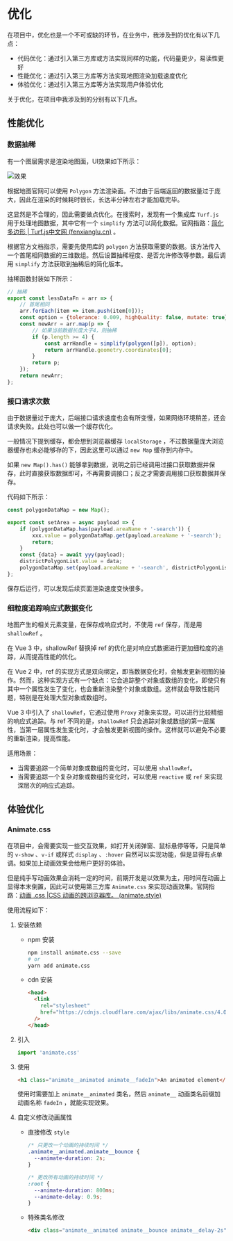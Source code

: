 # 优化

在项目中，优化也是一个不可或缺的环节，在业务中，我涉及到的优化有以下几点：

- 代码优化：通过引入第三方库或方法实现同样的功能，代码量更少，易读性更好
- 性能优化：通过引入第三方库等方法实现地图渲染加载速度优化
- 体验优化：通过引入第三方库等方法实现用户体验优化

关于优化，在项目中我涉及到的分别有以下几点。

## 性能优化

### 数据抽稀

有一个图层需求是渲染地图面，UI效果如下所示：

![效果](https://pic.imgdb.cn/item/65a77030871b83018ac8379b.jpg)

根据地图官网可以使用 `Polygon` 方法渲染面。不过由于后端返回的数据量过于庞大，因此在渲染的时候耗时很长，长达半分钟左右才能加载完毕。

这显然是不合理的，因此需要做点优化。在搜索时，发现有一个集成库 `Turf.js` 用于处理地图数据，其中它有一个 `simplify` 方法可以简化数据。官网指路：[简化多边形 | Turf.js中文网 (fenxianglu.cn)](https://turfjs.fenxianglu.cn/category/transformation/simplify.html) 。

根据官方文档指示，需要先使用库的 `polygon` 方法获取需要的数据。该方法传入一个首尾相同数据的三维数组。然后设置抽稀程度、是否允许修改等参数。最后调用 `simplify` 方法获取到抽稀后的简化版本。

抽稀函数封装如下所示：

```js
// 抽稀
export const lessDataFn = arr => {
    // 首尾相同
    arr.forEach(item => item.push(item[0]));
    const option = {tolerance: 0.009, highQuality: false, mutate: true};
    const newArr = arr.map(p => {
        // 如果当前数据长度大于4，则抽稀
        if (p.length >= 4) {
            const arrHandle = simplify(polygon([p]), option);
            return arrHandle.geometry.coordinates[0];
        }
        return p;
    });
    return newArr;
};
```

### 接口请求次数

由于数据量过于庞大，后端接口请求速度也会有所变慢，如果网络环境稍差，还会请求失败。此处也可以做一个缓存优化。

一般情况下提到缓存，都会想到浏览器缓存 `localStorage` ，不过数据量庞大浏览器缓存也未必能够存的下，因此这里可以通过 `new Map` 缓存到内存中。

如果 `new Map().has()` 能够拿到数据，说明之前已经调用过接口获取数据并保存，此时直接获取数据即可，不再需要调接口；反之才需要调用接口获取数据并保存。

代码如下所示：

```js
const polygonDataMap = new Map();

export const setArea = async payload => {
    if (polygonDataMap.has(payload.areaName + '-search')) {
        xxx.value = polygonDataMap.get(payload.areaName + '-search');
        return;
    }
    const {data} = await yyy(payload);
    districtPolygonList.value = data;
    polygonDataMap.set(payload.areaName + '-search', districtPolygonList.value);
};
```

保存后运行，可以发现后续页面渲染速度变快很多。

### 细粒度追踪响应式数据变化

地图产生的相关元素变量，在保存成响应式时，不使用 `ref` 保存，而是用 `shallowRef` 。

在 Vue 3 中，shallowRef 替换掉 ref 的优化是对响应式数据进行更加细粒度的追踪，从而提高性能的优化。

在 Vue 2 中，ref 的实现方式是双向绑定，即当数据变化时，会触发更新视图的操作。然而，这种实现方式有一个缺点：它会追踪整个对象或数组的变化，即使只有其中一个属性发生了变化，也会重新渲染整个对象或数组。这样就会导致性能问题，特别是在处理大型对象或数组时。

Vue 3 中引入了 `shallowRef`，它通过使用 `Proxy` 对象来实现，可以进行比较精细的响应式追踪。与 ref 不同的是，`shallowRef` 只会追踪对象或数组的第一层属性，当第一层属性发生变化时，才会触发更新视图的操作。这样就可以避免不必要的重新渲染，提高性能。

适用场景：

- 当需要追踪一个简单对象或数组的变化时，可以使用 `shallowRef`。
- 当需要追踪一个复杂对象或数组的变化时，可以使用 `reactive` 或 `ref` 来实现深层次的响应式追踪。

## 体验优化

### Animate.css

在项目中，会需要实现一些交互效果，如打开关闭弹窗、鼠标悬停等等，只是简单的 `v-show` 、`v-if` 或样式 `display` 、`:hover` 自然可以实现功能，但是显得有点单调。如果加上动画效果会给用户更好的体验。

但是纯手写动画效果会消耗一定的时间，前期开发是以效果为主，用时间在动画上显得本末倒置，因此可以使用第三方库 `Animate.css` 来实现动画效果。官网指路：[动画 .css |CSS 动画的跨浏览器库。 (animate.style)](https://animate.style/#usage)

使用流程如下：

1. 安装依赖

   - npm 安装

     ```bash
     npm install animate.css --save
     # or
     yarn add animate.css
     ```

   - cdn 安装

     ```html
     <head>
       <link
         rel="stylesheet"
         href="https://cdnjs.cloudflare.com/ajax/libs/animate.css/4.0.0/animate.min.css"
       />
     </head>
     ```

2. 引入

   ```js
   import 'animate.css'
   ```

3. 使用

   ```html
   <h1 class="animate__animated animate__fadeIn">An animated element</h1>
   ```

   使用时需要加上 `animate__animated` 类名，然后 `animate__` 动画类名前缀加动画名称 `fadeIn` ，就能实现效果。

4. 自定义修改动画属性

   - 直接修改 `style` 

     ```css
     /* 只更改一个动画的持续时间 */
     .animate__animated.animate__bounce {
       --animate-duration: 2s;
     }
     
     /* 更改所有动画的持续时间 */
     :root {
       --animate-duration: 800ms;
       --animate-delay: 0.9s;
     }
     ```

   - 特殊类名修改

     ```html
     <div class="animate__animated animate__bounce animate__delay-2s">Example</div>
     ```

